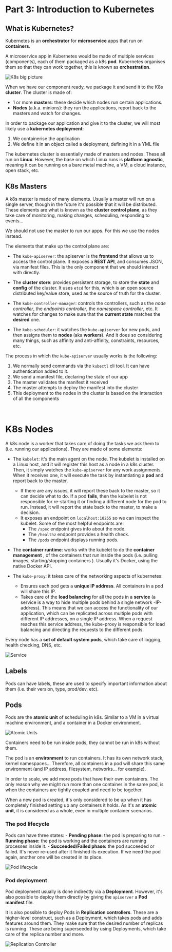 # Part 3: Introduction to Kubernetes

## What is Kubernetes?

Kubernetes is an __orchestrator__ for __microservice__ apps that run on __containers__.

A microservice app in Kubernetes would be made of multiple services (components), each of them packaged as a k8s __pod__.
Kubernetes organises them so that they can work together, this is known as __orchestration__.

![K8s big picture](./images/k8s-big-picture.png)
<br/>

When we have our component ready, we package it and send it to the K8s __cluster__.
The cluster is made of:

- 1 or more __masters__: these decide which nodes run certain applications.
- __Nodes__ (a.k.a. minions): they run the applications, report back to the masters and watch for changes.

In order to package our application and give it to the cluster, we will most likely use a __kubernetes deployment__:
1. We containerise the application
2. We define it in an object called a deployment, defining it in a YML file

The kubernetes cluster is essentially made of masters and nodes. These all run on __Linux__. However, the base on which Linux runs is __platform agnostic__, meaning it can be running on a bare metal machine, a VM, a cloud instance, open stack, etc.
<br/>

## K8s Masters

A k8s master is made of many elements. Usually a master will run on a single server, though in the future it's possible that it will be distributed. These elements are what is known as the __cluster control plane__, as they take care of monitoring, making changes, scheduling, responding to events...

We should not use the master to run our apps. For this we use the nodes instead.

The elements that make up the control plane are:

* The `kube-apiserver`: the apiserver is the __frontend__ that allows us to access the control plane. It exposes a __REST API__, and consumes JSON, via manifest files. This is the only component that we should interact with directly. 

* The __cluster store__: provides persistent storage, to store the __state__ and __config__ of the cluster. It uses `etcd` for this, which is an open source distributed key/value store, used as the source of truth for the cluster.

* The `kube-controller-manager`: controls the controllers, such as the _node controller_, the _endpoints controller_, the _namespace controller_, etc. It watches for changes to make sure that the __current state__ matches the __desired__ one.

* The `kube-scheduler`: it watches the `kube-apiserver` for new pods, and then assigns them to __nodes__ (aka __workers__). And it does so considering many things, such as affinity and anti-affinity, constraints, resources, etc.


The process in which the `kube-apiserver` usually works is the following:

1. We normally send commands via the `kubectl` cli tool. It can have authentication added to it.
2. We send a manifest file, declaring the state of our app
3. The master validates the manifest it received
4. The master attempts to deploy the manifest into the cluster
5. This deployment to the nodes in the cluster is based on the interaction of all the components
<br/>

# K8s Nodes

A k8s node is a worker that takes care of doing the tasks we ask them to (i.e. running our applications). They are made of some elements:

* The `kubelet`: it's the main agent on the node. The kubelet is installed on a Linux host, and it will register this host as a node in a k8s cluster. Then, it simply watches the `kube-apiserver` for any work assignments. When it receives one, it will execute the task by instantiating a __pod__ and report back to the master.
  - If there are any issues, it will report these back to the master, so it can decide what to do. If a pod __fails__, then the kubelet is not responsible for re-starting it or finding a different node for the pod to run. Instead, it will report the state back to the master, to make a decision.
  - It exposes an endpoint on `localhost:10255` so we can inspect the kubelet. Some of the most helpful endpoints are:
    - The `/spec` endpoint gives info about the node.
    - The `/healthz` endpoint provides a health check.
    - The `/pods` endpoint displays running pods.

* The __container runtime__: works with the kubelet to do the __container management__ , of the containers that run inside the pods (i.e. pulling images, starting/stopping containers ). Usually it's Docker, using the native Docker API.

* The `kube-proxy`: it takes care of the networking aspects of kubernetes:
  - Ensures each pod gets a __unique IP address__. All containers in a pod will share this IP.
  - Takes care of the __load balancing__ for all the pods in a __service__ (a service is a way to hide multiple pods behind a single network -IP- address). This means that we can access the functionality of our application, which can be replicated across multiple pods with different IP addresses, on a single IP address. When a request reaches this service address, the kube-proxy is responsible for load balancing and directing the requests to the different pods.

Every node has a __set of default system pods__, which take care of logging, health checking, DNS, etc.

![Service](./images/service.png)
<br/>

## Labels

Pods can have labels, these are used to specify important information about them (i.e. their version, type, prod/dev, etc).
<br/>

## Pods

Pods are the __atomic unit__ of scheduling in k8s. Similar to a VM in a virtual machine environment, and a container in a Docker environment.

![Atomic Units](./images/atomic-units.png)

Containers need to be run inside pods, they cannot be run in k8s without them.

The pod is an __environment__ to run containers. It has its own network stack, kernel namespaces...
Therefore, all containers in a pod will share this same environment (and IP address, filesystem, networks... for example).

In order to scale, we add more pods that have their own containers. The only reason why we might run more than one container in the same pod, is when the containers are tightly coupled and need to be together.

When a new pod is created, it's only considered to be up when it has completely finished setting up any containers it holds. As it's an __atomic unit__, it is considered as a whole, even in multiple container scenarios.
<br/>

### The pod lifecycle

Pods can have three states:
    - __Pending phase:__ the pod is preparing to run.
    - __Running phase:__ the pod is working and the containers are running processes inside it.
    - __Succeeded/Failed phase:__ the pod succeeded or failed. It's never re-used after it finished its execution. If we need the pod again, another one will be created in its place.

![Pod lifecycle](./images/pod-lifecycle.png)
<br/>

### Pod deployment

Pod deployment usually is done indirectly via a __Deployment__. However, it's also possible to deploy them directly by giving the `apiserver` a __Pod manifest__ file.

It is also possible to deploy Pods in __Replication controllers__. These are a higher-level construct, such as a Deployment, which takes pods and adds features around them. They make sure that the desired number of replicas is running. These are being superseeded by using Deployments, which take care of the replica number and more.

![Replication Controller](./images/replication-controller.png)
<br/>